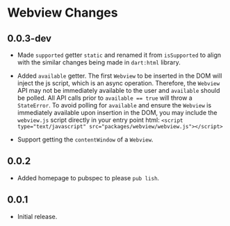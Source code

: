 # Webview Changes

## 0.0.3-dev

- Made `supported` getter `static` and renamed it from `isSupported` to align
with the similar changes being made in `dart:html` library.
- Added `available` getter.  The first `Webview` to be inserted in the DOM will
inject the js script, which is an async operation.  Therefore, the `Webview` API
may not be immediately available to the user and `available` should be polled.
All API calls prior to `available == true` will throw a `StateError`.  To avoid
polling for `available` and ensure the `Webview` is immediately available upon
insertion in the DOM, you may include the `webview.js` script directly in your
entry point html:
`<script type="text/javascript" src="packages/webview/webview.js"></script>`

- Support getting the `contentWindow` of a `Webview`.

## 0.0.2

- Added homepage to pubspec to please `pub lish`.

## 0.0.1

- Initial release.
